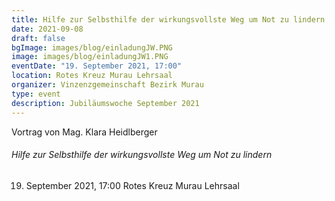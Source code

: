 ```yaml
---
title: Hilfe zur Selbsthilfe der wirkungsvollste Weg um Not zu lindern
date: 2021-09-08
draft: false
bgImage: images/blog/einladungJW.PNG
image: images/blog/einladungJW1.PNG
eventDate: "19. September 2021, 17:00"
location: Rotes Kreuz Murau Lehrsaal
organizer: Vinzenzgemeinschaft Bezirk Murau
type: event
description: Jubiläumswoche September 2021
---
```


Vortrag von Mag. Klara Heidlberger
<!--more-->
###### Hilfe zur Selbsthilfe der wirkungsvollste Weg um Not zu lindern
19. September 2021, 17:00
Rotes Kreuz Murau Lehrsaal
